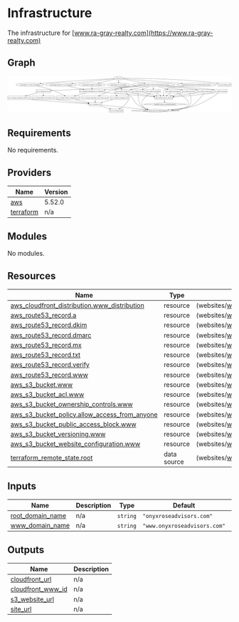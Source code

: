# Infrastructure

The infrastructure for [www.ra-gray-realty.com](https://www.ra-gray-realty.com)

## Graph

![](./graph.svg)
## Requirements

No requirements.

## Providers

| Name | Version |
|------|---------|
| <a name="provider_aws"></a> [aws](#provider\_aws) | 5.52.0 |
| <a name="provider_terraform"></a> [terraform](#provider\_terraform) | n/a |

## Modules

No modules.

## Resources

| Name | Type | File |
|------|------|------|
| [aws_cloudfront_distribution.www_distribution](https://registry.terraform.io/providers/hashicorp/aws/latest/docs/resources/cloudfront_distribution) | resource | (websites/www.onyxroseadvisors.com/infrastructure/cloudfront.tf#1) |
| [aws_route53_record.a](https://registry.terraform.io/providers/hashicorp/aws/latest/docs/resources/route53_record) | resource | (websites/www.onyxroseadvisors.com/infrastructure/dns.tf#18) |
| [aws_route53_record.dkim](https://registry.terraform.io/providers/hashicorp/aws/latest/docs/resources/route53_record) | resource | (websites/www.onyxroseadvisors.com/infrastructure/dns.tf#52) |
| [aws_route53_record.dmarc](https://registry.terraform.io/providers/hashicorp/aws/latest/docs/resources/route53_record) | resource | (websites/www.onyxroseadvisors.com/infrastructure/dns.tf#62) |
| [aws_route53_record.mx](https://registry.terraform.io/providers/hashicorp/aws/latest/docs/resources/route53_record) | resource | (websites/www.onyxroseadvisors.com/infrastructure/dns.tf#32) |
| [aws_route53_record.txt](https://registry.terraform.io/providers/hashicorp/aws/latest/docs/resources/route53_record) | resource | (websites/www.onyxroseadvisors.com/infrastructure/dns.tf#42) |
| [aws_route53_record.verify](https://registry.terraform.io/providers/hashicorp/aws/latest/docs/resources/route53_record) | resource | (websites/www.onyxroseadvisors.com/infrastructure/dns.tf#1) |
| [aws_route53_record.www](https://registry.terraform.io/providers/hashicorp/aws/latest/docs/resources/route53_record) | resource | (websites/www.onyxroseadvisors.com/infrastructure/dns.tf#9) |
| [aws_s3_bucket.www](https://registry.terraform.io/providers/hashicorp/aws/latest/docs/resources/s3_bucket) | resource | (websites/www.onyxroseadvisors.com/infrastructure/s3.tf#1) |
| [aws_s3_bucket_acl.www](https://registry.terraform.io/providers/hashicorp/aws/latest/docs/resources/s3_bucket_acl) | resource | (websites/www.onyxroseadvisors.com/infrastructure/s3.tf#37) |
| [aws_s3_bucket_ownership_controls.www](https://registry.terraform.io/providers/hashicorp/aws/latest/docs/resources/s3_bucket_ownership_controls) | resource | (websites/www.onyxroseadvisors.com/infrastructure/s3.tf#21) |
| [aws_s3_bucket_policy.allow_access_from_anyone](https://registry.terraform.io/providers/hashicorp/aws/latest/docs/resources/s3_bucket_policy) | resource | (websites/www.onyxroseadvisors.com/infrastructure/s3.tf#47) |
| [aws_s3_bucket_public_access_block.www](https://registry.terraform.io/providers/hashicorp/aws/latest/docs/resources/s3_bucket_public_access_block) | resource | (websites/www.onyxroseadvisors.com/infrastructure/s3.tf#28) |
| [aws_s3_bucket_versioning.www](https://registry.terraform.io/providers/hashicorp/aws/latest/docs/resources/s3_bucket_versioning) | resource | (websites/www.onyxroseadvisors.com/infrastructure/s3.tf#65) |
| [aws_s3_bucket_website_configuration.www](https://registry.terraform.io/providers/hashicorp/aws/latest/docs/resources/s3_bucket_website_configuration) | resource | (websites/www.onyxroseadvisors.com/infrastructure/s3.tf#11) |
| [terraform_remote_state.root](https://registry.terraform.io/providers/hashicorp/terraform/latest/docs/data-sources/remote_state) | data source | (websites/www.onyxroseadvisors.com/infrastructure/main.tf#15) |

## Inputs

| Name | Description | Type | Default | Required |
|------|-------------|------|---------|:--------:|
| <a name="input_root_domain_name"></a> [root\_domain\_name](#input\_root\_domain\_name) | n/a | `string` | `"onyxroseadvisors.com"` | no |
| <a name="input_www_domain_name"></a> [www\_domain\_name](#input\_www\_domain\_name) | n/a | `string` | `"www.onyxroseadvisors.com"` | no |

## Outputs

| Name | Description |
|------|-------------|
| <a name="output_cloudfront_url"></a> [cloudfront\_url](#output\_cloudfront\_url) | n/a |
| <a name="output_cloudfront_www_id"></a> [cloudfront\_www\_id](#output\_cloudfront\_www\_id) | n/a |
| <a name="output_s3_website_url"></a> [s3\_website\_url](#output\_s3\_website\_url) | n/a |
| <a name="output_site_url"></a> [site\_url](#output\_site\_url) | n/a |
